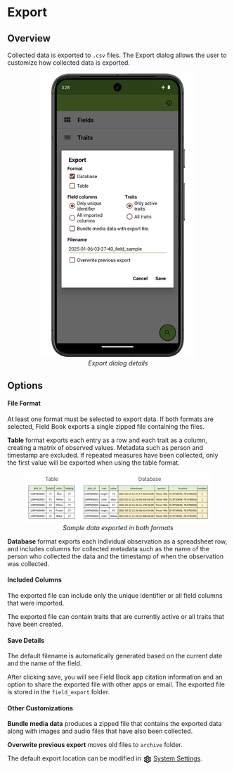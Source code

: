 Export
======

Overview
--------

Collected data is exported to `.csv` files. The Export dialog allows the
user to customize how collected data is exported.

<figure align="center" class="image">
  <img src="_static/images/export/export_framed.png" width="350px"> 
  <figcaption><i>Export dialog details</i></figcaption> 
</figure>

Options
-------

#### File Format

At least one format must be selected to export data. If both formats are
selected, Field Book exports a single zipped file containing the files.

**Table** format exports each entry as a row and each trait as a column,
creating a matrix of observed values. Metadata such as person and
timestamp are excluded. If repeated measures have been collected, only
the first value will be exported when using the table format.

<figure align="center" class="image">
  <img src="_static/images/export/export_file_formats.png" width="1100px"> 
  <figcaption><i>Sample data exported in both
formats</i></figcaption> 
</figure>

**Database** format exports each individual observation as a spreadsheet
row, and includes columns for collected metadata such as the name of the
person who collected the data and the timestamp of when the observation
was collected.

#### Included Columns

The exported file can include only the unique identifier or all field
columns that were imported.

The exported file can contain traits that are currently active or all
traits that have been created.

#### Save Details

The default filename is automatically generated based on the current
date and the name of the field.

After clicking save, you will see Field Book app citation information
and an option to share the exported file with other apps or email. The
exported file is stored in the `field_export` folder.

#### Other Customizations

**Bundle media data** produces a zipped file that contains the exported
data along with images and audio files that have also been collected.

**Overwrite previous export** moves old files to `archive` folder.

The default export location can be modified in
<a href="settings-system.md"><img style="vertical-align: middle;" src="_static/icons/settings/main/cog-outline.png" width="20px"></a> [System Settings](settings-system.md).
